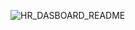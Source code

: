 ![HR_DASBOARD_README](https://github.com/divyaprk1602/HR_Analytics_Dashboard/assets/137617502/ef9b146f-7fed-4d7d-b61b-43f9648b57c1)
